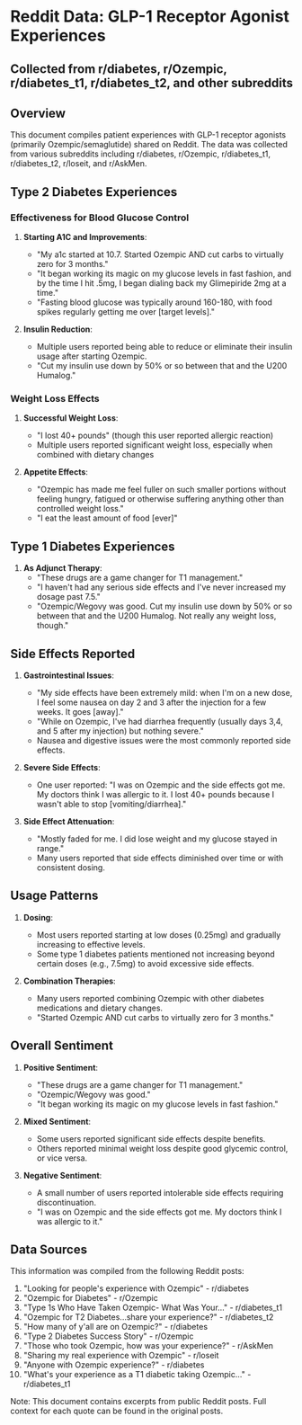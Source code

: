 # Reddit Data: GLP-1 Receptor Agonist Experiences
## Collected from r/diabetes, r/Ozempic, r/diabetes_t1, r/diabetes_t2, and other subreddits

## Overview

This document compiles patient experiences with GLP-1 receptor agonists (primarily Ozempic/semaglutide) shared on Reddit. The data was collected from various subreddits including r/diabetes, r/Ozempic, r/diabetes_t1, r/diabetes_t2, r/loseit, and r/AskMen.

## Type 2 Diabetes Experiences

### Effectiveness for Blood Glucose Control

1. **Starting A1C and Improvements**:
   - "My a1c started at 10.7. Started Ozempic AND cut carbs to virtually zero for 3 months."
   - "It began working its magic on my glucose levels in fast fashion, and by the time I hit .5mg, I began dialing back my Glimepiride 2mg at a time."
   - "Fasting blood glucose was typically around 160-180, with food spikes regularly getting me over [target levels]."

2. **Insulin Reduction**:
   - Multiple users reported being able to reduce or eliminate their insulin usage after starting Ozempic.
   - "Cut my insulin use down by 50% or so between that and the U200 Humalog."

### Weight Loss Effects

1. **Successful Weight Loss**:
   - "I lost 40+ pounds" (though this user reported allergic reaction)
   - Multiple users reported significant weight loss, especially when combined with dietary changes

2. **Appetite Effects**:
   - "Ozempic has made me feel fuller on such smaller portions without feeling hungry, fatigued or otherwise suffering anything other than controlled weight loss."
   - "I eat the least amount of food [ever]"

## Type 1 Diabetes Experiences

1. **As Adjunct Therapy**:
   - "These drugs are a game changer for T1 management."
   - "I haven't had any serious side effects and I've never increased my dosage past 7.5."
   - "Ozempic/Wegovy was good. Cut my insulin use down by 50% or so between that and the U200 Humalog. Not really any weight loss, though."

## Side Effects Reported

1. **Gastrointestinal Issues**:
   - "My side effects have been extremely mild: when I'm on a new dose, I feel some nausea on day 2 and 3 after the injection for a few weeks. It goes [away]."
   - "While on Ozempic, I've had diarrhea frequently (usually days 3,4, and 5 after my injection) but nothing severe."
   - Nausea and digestive issues were the most commonly reported side effects.

2. **Severe Side Effects**:
   - One user reported: "I was on Ozempic and the side effects got me. My doctors think I was allergic to it. I lost 40+ pounds because I wasn't able to stop [vomiting/diarrhea]."

3. **Side Effect Attenuation**:
   - "Mostly faded for me. I did lose weight and my glucose stayed in range."
   - Many users reported that side effects diminished over time or with consistent dosing.

## Usage Patterns

1. **Dosing**:
   - Most users reported starting at low doses (0.25mg) and gradually increasing to effective levels.
   - Some type 1 diabetes patients mentioned not increasing beyond certain doses (e.g., 7.5mg) to avoid excessive side effects.

2. **Combination Therapies**:
   - Many users reported combining Ozempic with other diabetes medications and dietary changes.
   - "Started Ozempic AND cut carbs to virtually zero for 3 months."

## Overall Sentiment

1. **Positive Sentiment**:
   - "These drugs are a game changer for T1 management."
   - "Ozempic/Wegovy was good."
   - "It began working its magic on my glucose levels in fast fashion."

2. **Mixed Sentiment**:
   - Some users reported significant side effects despite benefits.
   - Others reported minimal weight loss despite good glycemic control, or vice versa.

3. **Negative Sentiment**:
   - A small number of users reported intolerable side effects requiring discontinuation.
   - "I was on Ozempic and the side effects got me. My doctors think I was allergic to it."

## Data Sources

This information was compiled from the following Reddit posts:
1. "Looking for people's experience with Ozempic" - r/diabetes
2. "Ozempic for Diabetes" - r/Ozempic
3. "Type 1s Who Have Taken Ozempic- What Was Your..." - r/diabetes_t1
4. "Ozempic for T2 Diabetes...share your experience?" - r/diabetes_t2
5. "How many of y'all are on Ozempic?" - r/diabetes
6. "Type 2 Diabetes Success Story" - r/Ozempic
7. "Those who took Ozempic, how was your experience?" - r/AskMen
8. "Sharing my real experience with Ozempic" - r/loseit
9. "Anyone with Ozempic experience?" - r/diabetes
10. "What's your experience as a T1 diabetic taking Ozempic..." - r/diabetes_t1

Note: This document contains excerpts from public Reddit posts. Full context for each quote can be found in the original posts.